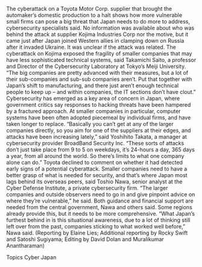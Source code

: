 The cyberattack on a Toyota Motor Corp. supplier that brought the automaker’s domestic production to a halt shows how more vulnerable small firms can pose a big threat that Japan needs to do more to address, cybersecurity specialists said.
No information was available about who was behind the attack at supplier Kojima Industries Corp nor the motive, but it came just after Japan joined Western allies in clamping down on Russia after it invaded Ukraine. It was unclear if the attack was related.
The cyberattack on Kojima exposed the fragility of smaller companies that may have less sophisticated technical systems, said Takamichi Saito, a professor and Director of the Cybersecurity Laboratory at Tokyo’s Meiji University.
“The big companies are pretty advanced with their measures, but a lot of their sub-companies and sub-sub companies aren’t. Put that together with Japan’s shift to manufacturing, and there just aren’t enough technical people to keep up – and within companies, the IT sections don’t have clout.”
Cybersecurity has emerged as a key area of concern in Japan, where government critics say responses to hacking threats have been hampered by a fractured approach.
At smaller companies in particular, computer systems have been often adopted piecemeal by individual firms, and have taken longer to replace.
“Basically you can’t get at any of the larger companies directly, so you aim for one of the suppliers at their edges, and attacks have been increasing lately,” said Yoshihito Takata, a manager at cybersecurity provider BroadBand Security Inc.
“These sorts of attacks don’t just take place from 9 to 5 on weekdays, it’s 24-hours a day, 365 days a year, from all around the world. So there’s limits to what one company alone can do.”
Toyota declined to comment on whether it had detected early signs of a potential cyberattack.
Smaller companies need to have a better grasp of what is needed for security, and that’s where Japan most lags behind its overseas peers, said Toshio Nawa, senior analyst at the Cyber Defense Institute, a private cybersecurity firm.
“The larger companies and outside observers need to go in and give pinpoint advice on where they’re vulnerable,” he said.
Both guidance and financial support are needed from the central government, Nawa and others said. Some regions already provide this, but it needs to be more comprehensive.
“What Japan’s furthest behind in is this situational awareness, due to a lot of thinking still left over from the past, companies sticking to what worked well before,” Nawa said.
(Reporting by Elaine Lies; Additional reporting by Rocky Swift and Satoshi Sugiyama; Editing by David Dolan and Muralikumar Anantharaman)

Topics
Cyber
Japan
